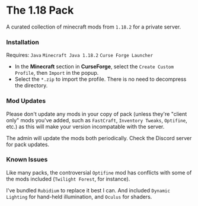 # The 1.18 Pack
A curated collection of minecraft mods from `1.18.2` for a private server.
### Installation
Requires: `Java` `Minecraft Java 1.18.2` `Curse Forge Launcher`
- In the **Minecraft** section in **CurseForge**, select the `Create Custom Profile`, then `Import` in the popup.
- Select the `*.zip` to import the profile. There is no need to decompress the directory.
### Mod Updates
Please don't update any mods in your copy of pack (unless they're "client only" mods you've added, such as `FastCraft`, `Inventory Tweaks`, `Optifine`, etc.) as this will make your version incompatable with the server.

The admin will update the mods both periodically. Check the Discord server for pack updates.
### Known Issues
Like many packs, the controversial `Optifine` mod has conflicts with some of the mods included (`Twilight Forest`, for instance). 

I've bundled `Rubidium` to replace it best I can. And included `Dynamic Lighting` for hand-held illumination, and `Oculus` for shaders.
